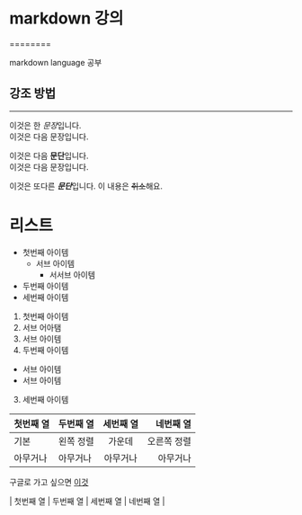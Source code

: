 # markdown 강의

========

markdown language 공부

## 강조 방법

--------

이것은 한 *문장*입니다.  
이것은 다음 문장입니다.

이것은 다음 **문단**입니다.  
이것은 다음 문장입니다.

이것은 또다른 ***문단***입니다.
이 내용은 ~~취소~~해요.

# 리스트

- 첫번째 아이템
  - 서브 아이템
    - 서서브 아이템
- 두번째 아이템
- 세번째 아이템

1. 첫번째 아이템
  1. 서브 어아탬
  2. 서브 아이템
2. 두번째 아이템
  - 서브 아이템
  - 서브 아이템
3. 세번째 아이템

| 첫번째 열 | 두번째 열 | 세번째 열 | 네번째 열 |
|---------|:--------|:-------:|-------:|
| 기본 | 왼쪽 정렬 | 가운데 | 오른쪽 정렬 |
| 아무거나 | 아무거나 | 아무거나 | 아무거나 |

구글로 가고 싶으면 [이것](https://www.google.com)

| 첫번째 열 | 두번째 열 | 세번째 열 | 네번째 열 |
